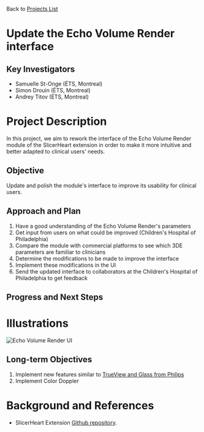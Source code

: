 Back to [Projects List](../../README.md#ProjectsList)

# Update the Echo Volume Render interface

## Key Investigators

- Samuelle St-Onge (ÉTS, Montreal)
- Simon Drouin (ÉTS, Montreal)
- Andrey Titov (ÉTS, Montreal)

# Project Description

<!-- Add a short paragraph describing the project. -->

In this project, we aim to rework the interface of the Echo Volume Render module of the SlicerHeart extension in order to make it more intuitive and better adapted to clinical users' needs. 

## Objective

<!-- Describe here WHAT you would like to achieve (what you will have as end result). -->

Update and polish the module's interface to improve its usability for clinical users. 

## Approach and Plan

<!-- Describe here HOW you would like to achieve the objectives stated above. -->

1. Have a good understanding of the Echo Volume Render's parameters
1. Get input from users on what could be improved (Children's Hospital of Philadelphia)
1. Compare the module with commercial platforms to see which 3DE parameters are familiar to clinicians
1. Determine the modifications to be made to improve the interface 
1. Implement these modifications in the UI
1. Send the updated interface to collaborators at the Children's Hospital of Philadelphia to get feedback

## Progress and Next Steps

<!-- Update this section as you make progress, describing of what you have ACTUALLY DONE. If there are specific steps that you could not complete then you can describe them here, too. -->

# Illustrations
![Echo Volume Render UI](https://user-images.githubusercontent.com/57685132/149667633-524c8285-3f81-4c91-92c8-87b22a3d29c1.jpg)

## Long-term Objectives

1. Implement new features similar to [TrueView and Glass from Philips](https://www.usa.philips.com/healthcare/resources/landing/epiq/cardiology)
1. Implement Color Doppler

# Background and References

- SlicerHeart Extension [Github repository](https://github.com/SlicerHeart/SlicerHeart.git).
<!-- If you developed any software, include link to the source code repository. If possible, also add links to sample data, and to any relevant publications. -->
